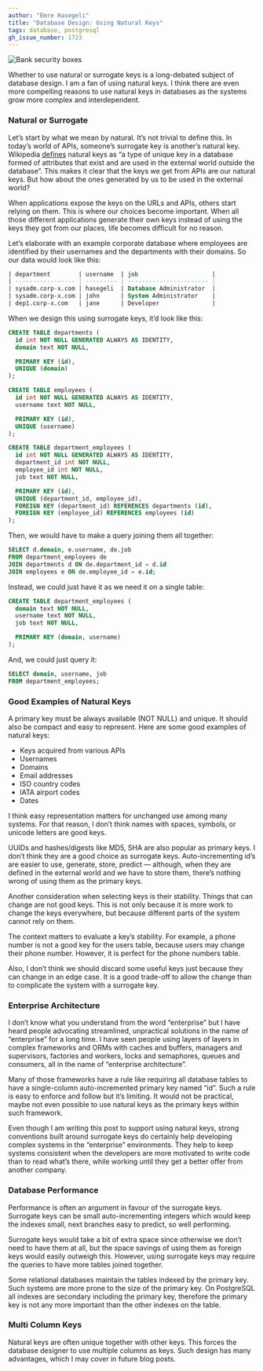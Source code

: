 ```yaml
---
author: "Emre Hasegeli"
title: "Database Design: Using Natural Keys"
tags: database, postgresql
gh_issue_number: 1723
---
```


![Bank security boxes](/blog/2021/03/15/using-natural-keys/safe-boxes.jpg)

Whether to use natural or surrogate keys is a long-debated subject of database design. I am a fan of using natural keys. I think there are even more compelling reasons to use natural keys in databases as the systems grow more complex and interdependent.

### Natural or Surrogate

Let’s start by what we mean by natural. It’s not trivial to define this. In today’s world of APIs, someone’s surrogate key is another’s natural key. Wikipedia [defines](https://en.wikipedia.org/wiki/Natural_key) natural keys as “a type of unique key in a database formed of attributes that exist and are used in the external world outside the database”. This makes it clear that the keys we get from APIs are our natural keys. But how about the ones generated by us to be used in the external world?

When applications expose the keys on the URLs and APIs, others start relying on them. This is where our choices become important. When all those different applications generate their own keys instead of using the keys they got from our places, life becomes difficult for no reason.

Let’s elaborate with an example corporate database where employees are identified by their usernames and the departments with their domains. So our data would look like this:

```sql
| department        | username  | job                     |
| ----------------- | --------- | ----------------------- |
| sysadm.corp-x.com | hasegeli  | Database Administrator  |
| sysadm.corp-x.com | john      | System Administrator    |
| dep1.corp-x.com   | jane      | Developer               |
```

When we design this using surrogate keys, it’d look like this:

```sql
CREATE TABLE departments (
  id int NOT NULL GENERATED ALWAYS AS IDENTITY,
  domain text NOT NULL,

  PRIMARY KEY (id),
  UNIQUE (domain)
);

CREATE TABLE employees (
  id int NOT NULL GENERATED ALWAYS AS IDENTITY,
  username text NOT NULL,

  PRIMARY KEY (id),
  UNIQUE (username)
);

CREATE TABLE department_employees (
  id int NOT NULL GENERATED ALWAYS AS IDENTITY,
  department_id int NOT NULL,
  employee_id int NOT NULL,
  job text NOT NULL,

  PRIMARY KEY (id),
  UNIQUE (department_id, employee_id),
  FOREIGN KEY (department_id) REFERENCES departments (id),
  FOREIGN KEY (employee_id) REFERENCES employees (id)
);
```

Then, we would have to make a query joining them all together:

```sql
SELECT d.domain, e.username, de.job
FROM department_employees de
JOIN departments d ON de.department_id = d.id
JOIN employees e ON de.employee_id = e.id;
```

Instead, we could just have it as we need it on a single table:

```sql
CREATE TABLE department_employees (
  domain text NOT NULL,
  username text NOT NULL,
  job text NOT NULL,

  PRIMARY KEY (domain, username)
);
```

And, we could just query it:

```sql
SELECT domain, username, job
FROM department_employees;
```

### Good Examples of Natural Keys

A primary key must be always available (NOT NULL) and unique. It should also be compact and easy to represent. Here are some good examples of natural keys:

- Keys acquired from various APIs
- Usernames
- Domains
- Email addresses
- ISO country codes
- IATA airport codes
- Dates

I think easy representation matters for unchanged use among many systems. For that reason, I don’t think names with spaces, symbols, or unicode letters are good keys.

UUIDs and hashes/digests like MD5, SHA are also popular as primary keys. I don’t think they are a good choice as surrogate keys. Auto-incrementing id’s are easier to use, generate, store, predict — although, when they are defined in the external world and we have to store them, there’s nothing wrong of using them as the primary keys.

Another consideration when selecting keys is their stability. Things that can change are not good keys. This is not only because it is more work to change the keys everywhere, but because different parts of the system cannot rely on them.

The context matters to evaluate a key’s stability. For example, a phone number is not a good key for the users table, because users may change their phone number. However, it is perfect for the phone numbers table.

Also, I don’t think we should discard some useful keys just because they can change in an edge case. It is a good trade-off to allow the change than to complicate the system with a surrogate key.

### Enterprise Architecture

I don’t know what you understand from the word “enterprise” but I have heard people advocating streamlined, unpractical solutions in the name of “enterprise” for a long time. I have seen people using layers of layers in complex frameworks and ORMs with caches and buffers, managers and supervisors, factories and workers, locks and semaphores, queues and consumers, all in the name of “enterprise architecture”.

Many of those frameworks have a rule like requiring all database tables to have a single-column auto-incremented primary key named “id”. Such a rule is easy to enforce and follow but it’s limiting. It would not be practical, maybe not even possible to use natural keys as the primary keys within such framework.

Even though I am writing this post to support using natural keys, strong conventions built around surrogate keys do certainly help developing complex systems in the “enterprise” environments. They help to keep systems consistent when the developers are more motivated to write code than to read what’s there, while working until they get a better offer from another company.

### Database Performance

Performance is often an argument in favour of the surrogate keys. Surrogate keys can be small auto-incrementing integers which would keep the indexes small, next branches easy to predict, so well performing.

Surrogate keys would take a bit of extra space since otherwise we don’t need to have them at all, but the space savings of using them as foreign keys would easily outweigh this. However, using surrogate keys may require the queries to have more tables joined together.

Some relational databases maintain the tables indexed by the primary key. Such systems are more prone to the size of the primary key. On PostgreSQL all indexes are secondary including the primary key, therefore the primary key is not any more important than the other indexes on the table.

### Multi Column Keys

Natural keys are often unique together with other keys. This forces the database designer to use multiple columns as keys. Such design has many advantages, which I may cover in future blog posts.
